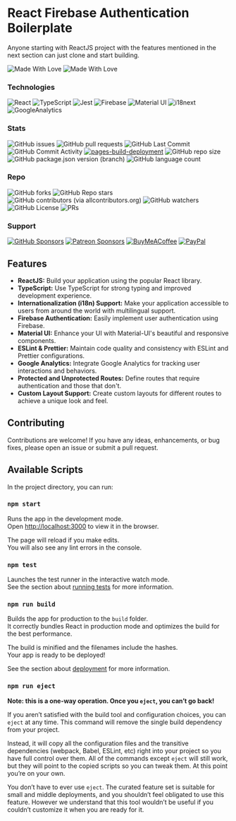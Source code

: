 # React Firebase Authentication Boilerplate

Anyone starting with ReactJS project with the features mentioned in the next section can just clone and start building.

![Made With Love](https://img.shields.io/badge/Made%20With-Love-orangered.svg)
![Made With Love](https://img.shields.io/badge/Made%20With-Love-hotpink.svg)

### Technologies

![React](https://img.shields.io/badge/React-18.x-0a7ea4.svg)
![TypeScript](https://img.shields.io/badge/TypeScript-4.x-blue.svg)
![Jest](https://img.shields.io/badge/Jest-5.x-limegreen.svg)
![Firebase](https://img.shields.io/badge/Firebase-10.x-yellow.svg)
![Material UI](https://img.shields.io/badge/Material%20UI-5.x-blueviolet.svg)
![i18next](https://img.shields.io/badge/i18next-22.x-green.svg)
![GoogleAnalytics](https://img.shields.io/badge/react%20ga4-2.x-orange.svg)

### Stats

![GitHub issues](https://img.shields.io/github/issues/010pixel/reactjs-firebase-auth-boilerplate)
![GitHub pull requests](https://img.shields.io/github/issues-pr/010pixel/reactjs-firebase-auth-boilerplate)
![GitHub Last Commit](https://img.shields.io/github/last-commit/010pixel/reactjs-firebase-auth-boilerplate)
![GitHub Commit Activity](https://img.shields.io/github/commit-activity/m/010pixel/reactjs-firebase-auth-boilerplate)
[![pages-build-deployment](https://github.com/010pixel/reactjs-firebase-auth-boilerplate/actions/workflows/pages/pages-build-deployment/badge.svg?branch=main)](https://github.com/010pixel/reactjs-firebase-auth-boilerplate/actions/workflows/pages/pages-build-deployment)
![GitHub repo size](https://img.shields.io/github/repo-size/010pixel/reactjs-firebase-auth-boilerplate)
![GitHub package.json version (branch)](https://img.shields.io/github/package-json/v/010pixel/reactjs-firebase-auth-boilerplate/main)
![GitHub language count](https://img.shields.io/github/languages/count/010pixel/reactjs-firebase-auth-boilerplate)

### Repo

![GitHub forks](https://img.shields.io/github/forks/010pixel/reactjs-firebase-auth-boilerplate)
![GitHub Repo stars](https://img.shields.io/github/stars/010pixel/reactjs-firebase-auth-boilerplate)
![GitHub contributors (via allcontributors.org)](https://img.shields.io/github/all-contributors/010pixel/reactjs-firebase-auth-boilerplate/main)
![GitHub watchers](https://img.shields.io/github/watchers/010pixel/reactjs-firebase-auth-boilerplate)
![GitHub License](https://img.shields.io/github/license/010pixel/reactjs-firebase-auth-boilerplate)
![PRs](https://img.shields.io/badge/PRs-Welcome-green.svg)

### Support

[![GitHub Sponsors](https://img.shields.io/badge/sponsor-30363D?style=for-the-badge&logo=GitHub-Sponsors&logoColor=#EA4AAA)](https://github.com/sponsors/010pixel)
[![Patreon Sponsors](https://img.shields.io/endpoint.svg?url=https%3A%2F%2Fshieldsio-patreon.vercel.app%2Fapi%3Fusername%3D010pixel%26type%3Dpatrons&style=for-the-badge)](https://patreon.com/010pixel)
[![BuyMeACoffee](https://img.shields.io/badge/Buy%20Me%20a%20Coffee-ffdd00?style=for-the-badge&logo=buy-me-a-coffee&logoColor=black)](https://coffee.010pixel.com)
[![PayPal](https://img.shields.io/badge/PayPal-00457C?style=for-the-badge&logo=paypal&logoColor=white)](https://www.paypal.com/paypalme/ravigandhi)

## Features

- **ReactJS:** Build your application using the popular React library.
- **TypeScript:** Use TypeScript for strong typing and improved development experience.
- **Internationalization (i18n) Support:** Make your application accessible to users from around the world with multilingual support.
- **Firebase Authentication:** Easily implement user authentication using Firebase.
- **Material UI:** Enhance your UI with Material-UI's beautiful and responsive components.
- **ESLint & Prettier:** Maintain code quality and consistency with ESLint and Prettier configurations.
- **Google Analytics:** Integrate Google Analytics for tracking user interactions and behaviors.
- **Protected and Unprotected Routes:** Define routes that require authentication and those that don't.
- **Custom Layout Support:** Create custom layouts for different routes to achieve a unique look and feel.

## Contributing

Contributions are welcome! If you have any ideas, enhancements, or bug fixes, please open an issue or submit a pull request.

## Available Scripts

In the project directory, you can run:

### `npm start`

Runs the app in the development mode.\
Open [http://localhost:3000](http://localhost:3000) to view it in the browser.

The page will reload if you make edits.\
You will also see any lint errors in the console.

### `npm test`

Launches the test runner in the interactive watch mode.\
See the section about [running tests](https://facebook.github.io/create-react-app/docs/running-tests) for more information.

### `npm run build`

Builds the app for production to the `build` folder.\
It correctly bundles React in production mode and optimizes the build for the best performance.

The build is minified and the filenames include the hashes.\
Your app is ready to be deployed!

See the section about [deployment](https://facebook.github.io/create-react-app/docs/deployment) for more information.

### `npm run eject`

**Note: this is a one-way operation. Once you `eject`, you can’t go back!**

If you aren’t satisfied with the build tool and configuration choices, you can `eject` at any time. This command will remove the single build dependency from your project.

Instead, it will copy all the configuration files and the transitive dependencies (webpack, Babel, ESLint, etc) right into your project so you have full control over them. All of the commands except `eject` will still work, but they will point to the copied scripts so you can tweak them. At this point you’re on your own.

You don’t have to ever use `eject`. The curated feature set is suitable for small and middle deployments, and you shouldn’t feel obligated to use this feature. However we understand that this tool wouldn’t be useful if you couldn’t customize it when you are ready for it.
